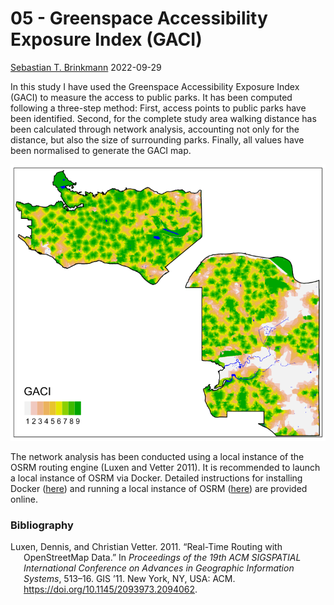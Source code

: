05 - Greenspace Accessibility Exposure Index (GACI)
================
[Sebastian T. Brinkmann](https://orcid.org/0000-0001-9835-7347)
2022-09-29

In this study I have used the Greenspace Accessibility Exposure Index
(GACI) to measure the access to public parks. It has been computed
following a three-step method: First, access points to public parks have
been identified. Second, for the complete study area walking distance
has been calculated through network analysis, accounting not only for
the distance, but also the size of surrounding parks. Finally, all
values have been normalised to generate the GACI map.

<img src="A_GACI.svg" style="width:159mm" />

The network analysis has been conducted using a local instance of the
OSRM routing engine (Luxen and Vetter 2011). It is recommended to launch
a local instance of OSRM via Docker. Detailed instructions for
installing Docker ([here](https://docs.docker.com/engine/install/)) and
running a local instance of OSRM
([here](https://github.com/Project-OSRM/osrm-backend)) are provided
online.

### Bibliography

<div id="refs" class="references csl-bib-body hanging-indent">

<div id="ref-luxen-vetter-2011" class="csl-entry">

Luxen, Dennis, and Christian Vetter. 2011. “Real-Time Routing with
OpenStreetMap Data.” In *Proceedings of the 19th ACM SIGSPATIAL
International Conference on Advances in Geographic Information Systems*,
513–16. GIS ’11. New York, NY, USA: ACM.
<https://doi.org/10.1145/2093973.2094062>.

</div>

</div>
